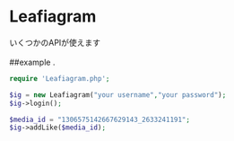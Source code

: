 # Leafiagram
いくつかのAPIが使えます<br>
<br>
##example .
```php
require 'Leafiagram.php';

$ig = new Leafiagram("your username","your password");
$ig->login();

$media_id = "1306575142667629143_2633241191";
$ig->addLike($media_id);

```